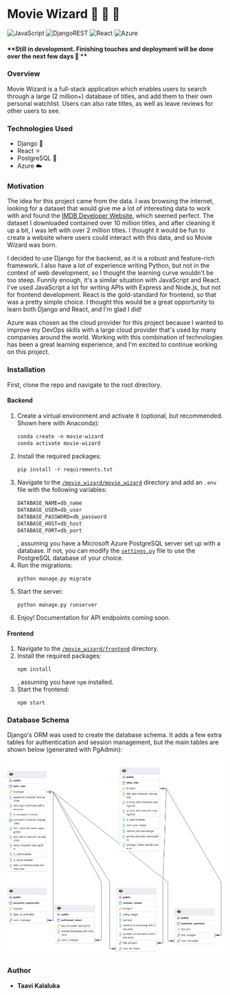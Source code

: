 # Movie Wizard :movie_camera: :mage: :crystal_ball:

<div align="center>

![Python](https://img.shields.io/badge/python-3670A0?style=for-the-badge&logo=python&logoColor=ffdd54)
![JavaScript](https://img.shields.io/badge/javascript-%23323330.svg?style=for-the-badge&logo=javascript&logoColor=%23F7DF1E)
![DjangoREST](https://img.shields.io/badge/DJANGO-REST-ff1709?style=for-the-badge&logo=django&logoColor=white&color=ff1709&labelColor=gray)
![React](https://img.shields.io/badge/react-%2320232a.svg?style=for-the-badge&logo=react&logoColor=%2361DAFB)
![Azure](https://img.shields.io/badge/azure-%230072C6.svg?style=for-the-badge&logo=microsoftazure&logoColor=white)

</div>

#### **Still in development. Finishing touches and deployment will be done over the next few days :eyes: **

### Overview

Movie Wizard is a full-stack application which enables users to search through a large (2 million+) database of titles, and add them to their own personal watchlist. Users can also rate titles, as well as leave reviews for other users to see.

### Technologies Used

-   Django :snake:
-   React :atom_symbol:
-   PostgreSQL :elephant:
-   Azure :cloud:

### Motivation

The idea for this project came from the data. I was browsing the internet, looking for a dataset that would give me a lot of interesting data to work with and found the [IMDB Developer Website](https://developer.imdb.com/non-commercial-datasets/), which seemed perfect. The dataset I downloaded contained over 10 million titles, and after cleaning it up a bit, I was left with over 2 million titles. I thought it would be fun to create a website where users could interact with this data, and so Movie Wizard was born.

I decided to use Django for the backend, as it is a robust and feature-rich framework. I also have a lot of experience writing Python, but not in the context of web development, so I thought the learning curve wouldn't be too steep. Funnily enough, it's a similar situation with JavaScript and React. I've used JavaScript a lot for writing APIs with Express and Node.js, but not for frontend development. React is the gold-standard for frontend, so that was a pretty simple choice. I thought this would be a great opportunity to learn both Django and React, and I'm glad I did!

Azure was chosen as the cloud provider for this project because I wanted to improve my DevOps skills with a large cloud provider that's used by many companies around the world. Working with this combination of technologies has been a great learning experience, and I'm excited to continue working on this project.

### Installation

First, clone the repo and navigate to the root directory.

#### Backend

1. Create a virtual environment and activate it (optional, but recommended. Shown here with Anaconda):
    ```
    conda create -n movie-wizard
    conda activate movie-wizard
    ```
2. Install the required packages:
    ```
    pip install -r requirements.txt
    ```
3. Navigate to the [`/movie_wizard/movie_wizard`](./movie_wizard/movie_wizard/) directory and add an `.env` file with the following variables:
    ```
    DATABASE_NAME=db_name
    DATABASE_USER=db_user
    DATABASE_PASSWORD=db_password
    DATABASE_HOST=db_host
    DATABASE_PORT=db_port
    ```
    , assuming you have a Microsoft Azure PostgreSQL server set up with a database. If not, you can modify the [`settings.py`](./movie_wizard/movie_wizard/settings.py) file to use the PostgreSQL database of your choice.
4. Run the migrations:
    ```
    python manage.py migrate
    ```
5. Start the server:
    ```
    python manage.py runserver
    ```
6. Enjoy! Documentation for API endpoints coming soon.

#### Frontend

1. Navigate to the [`/movie_wizard/frontend`](./movie_wizard/frontend/) directory.
2. Install the required packages:
    ```
    npm install
    ```
    , assuming you have `npm` installed.
3. Start the frontend:
    ```
    npm start
    ```

### Database Schema

Django's ORM was used to create the database schema. It adds a few extra tables for authentication and session management, but the main tables are shown below (generated with PgAdmin):

![Database Schema](./docs/images/ERD.jpeg)

### Author

-   **Taavi Kalaluka**
